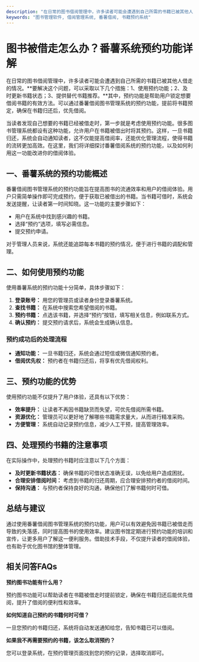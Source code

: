 ```yaml
---
description: "在日常的图书借阅管理中，许多读者可能会遭遇到自己所需的书籍已被其他人借走的情况。**要解决这个问题，可以采取以下几个措施：1、使用预约功能；2、及时更新书籍状态；3、提供替代书籍推荐。**其中，预约功能是帮助用户锁定想要借阅书籍的有效方法。可以通过番薯借阅图书管理系统的预约功能，提前将书籍预定，确保在书籍归还后，优先借阅。"
keywords: "图书管理软件, 借阅管理系统, 番薯借阅, 书籍预约系统"
---
```

# 图书被借走怎么办？番薯系统预约功能详解

在日常的图书借阅管理中，许多读者可能会遭遇到自己所需的书籍已被其他人借走的情况。**要解决这个问题，可以采取以下几个措施：1、使用预约功能；2、及时更新书籍状态；3、提供替代书籍推荐。**其中，预约功能是帮助用户锁定想要借阅书籍的有效方法。可以通过番薯借阅图书管理系统的预约功能，提前将书籍预定，确保在书籍归还后，优先借阅。

当读者发现自己想要的书籍已经被借走时，第一步就是考虑使用预约功能。很多图书管理系统都设有这种功能，允许用户在书籍被借出时将其预约。这样，一旦书籍归还，系统会自动通知读者，这不仅能提高借阅率，还能优化管理流程，使得书籍的流转更加高效。在这里，我们将详细探讨番薯借阅系统的预约功能，以及如何利用这一功能改进你的借阅体验。

## **一、番薯系统的预约功能概述**

番薯借阅图书管理系统的预约功能旨在提高图书的流通效率和用户的借阅体验。用户只需简单操作即可完成预约，便于获取已被借出的书籍。当书籍可借时，系统会发送提醒，让读者第一时间知晓。这一功能的主要步骤如下：

- 用户在系统中找到感兴趣的书籍。
- 选择“预约”选项，填写必需信息。
- 提交预约申请。

对于管理人员来说，系统还能追踪每本书籍的预约情况，便于进行书籍的调配和管理。

## **二、如何使用预约功能**

使用番薯系统的预约功能十分简单，具体步骤如下：

1. **登录账号：** 用您的管理员或读者身份登录番薯系统。
2. **查找书籍：** 在系统中搜索您希望借阅的书籍。
3. **预约书籍：** 点选该书籍，并选择“预约”按钮，填写相关信息，例如联系方式。
4. **确认预约：** 提交预约请求后，系统会生成确认信息。

### **预约成功后的处理流程**

- **通知功能：** 一旦书籍归还，系统会通过短信或微信通知预约者。
- **借阅优先权：** 预约者在书籍归还后，将享有优先借阅权利。

## **三、预约功能的优势**

使用预约功能不仅提升了用户体验，还具有以下优势：

- **效率提升：** 让读者不再因书籍缺货而失望，可优先借阅所需书籍。
- **资源优化：** 管理员可以更好地了解哪些书籍需求量大，从而进行精准采购。
- **方便管理：** 系统自动记录预约信息，减少人工干预，提高管理效率。

## **四、处理预约书籍的注意事项**

在实际操作中，处理预约书籍时应注意以下几个方面：

- **及时更新书籍状态：** 确保书籍的可借状态准确无误，以免给用户造成困扰。
- **合理安排借阅时间：** 考虑到书籍的归还周期，应合理安排预约者的借阅时间。
- **保持沟通：** 与预约者保持良好的沟通，确保他们了解书籍何时可借。

## **总结与建议**

通过使用番薯借阅图书管理系统的预约功能，用户可以有效避免因书籍已被借走而导致的失落感，同时提高图书的使用效率。建议图书馆定期进行预约功能的培训和宣传，让更多用户了解这一便利服务。借助技术手段，不仅提升读者的借阅体验，也有助于优化图书馆的整体管理。

## 相关问答FAQs

**预约图书功能有什么用？**

预约图书功能可以帮助读者在书籍被借走时提前锁定，确保在书籍归还后能优先借阅，提升了借阅的便利性和效率。

**如何知道自己预约的书籍何时可借？**

一旦您预约的书籍归还，系统将自动发送通知给您，告知书籍已可以借阅。

**如果我不再需要预约的书籍，该怎么取消预约？**

您可以登录系统，在预约管理页面找到您的预约记录，选择取消即可。
